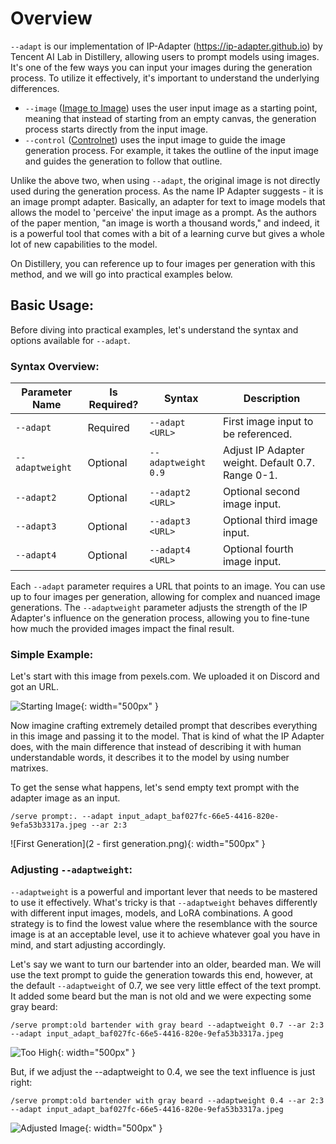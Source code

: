 # Overview

`--adapt` is our implementation of IP-Adapter (https://ip-adapter.github.io) by Tencent AI Lab in Distillery, allowing users to prompt models using images. It's one of the few ways you can input your images during the generation process. To utilize it effectively, it's important to understand the underlying differences.

- `--image` ([Image to Image](../img2img/img2img.md)) uses the user input image as a starting point, meaning that instead of starting from an empty canvas, the generation process starts directly from the input image.
- `--control` ([Controlnet](../control/control.md)) uses the input image to guide the image generation process. For example, it takes the outline of the input image and guides the generation to follow that outline.

Unlike the above two, when using `--adapt`, the original image is not directly used during the generation process. As the name IP Adapter suggests - it is an image prompt adapter. Basically, an adapter for text to image models that allows the model to 'perceive' the input image as a prompt. As the authors of the paper mention, "an image is worth a thousand words," and indeed, it is a powerful tool that comes with a bit of a learning curve but gives a whole lot of new capabilities to the model.

On Distillery, you can reference up to four images per generation with this method, and we will go into practical examples below.

## Basic Usage:


Before diving into practical examples, let's understand the syntax and options available for `--adapt`.

### Syntax Overview:

| Parameter Name  | Is Required? | Syntax               | Description                                         |
|-----------------|--------------|----------------------|-----------------------------------------------------|
| `--adapt`       | Required     | `--adapt <URL>`      | First image input to be referenced.                 |
| `--adaptweight` | Optional     | `--adaptweight 0.9`  | Adjust IP Adapter weight. Default 0.7. Range 0-1.   |
| `--adapt2`      | Optional     | `--adapt2 <URL>`     | Optional second image input.                        |
| `--adapt3`      | Optional     | `--adapt3 <URL>`     | Optional third image input.                         |
| `--adapt4`      | Optional     | `--adapt4 <URL>`     | Optional fourth image input.                        |

Each `--adapt` parameter requires a URL that points to an image. You can use up to four images per generation, allowing for complex and nuanced image generations. The `--adaptweight` parameter adjusts the strength of the IP Adapter's influence on the generation process, allowing you to fine-tune how much the provided images impact the final result.

### Simple Example:
Let's start with this image from pexels.com. We uploaded it on Discord and got an URL.

![Starting Image](1_starting_photo.jpeg){: width="500px" }

Now imagine crafting extremely detailed prompt that describes everything in this image and passing it to the model. That is kind of what the IP Adapter does, with the main difference that instead of describing it with human understandable words, it describes it to the model by using number matrixes.

To get the sense what happens, let's send empty text prompt with the adapter image as an input.
```plaintext
/serve prompt:. --adapt input_adapt_baf027fc-66e5-4416-820e-9efa53b3317a.jpeg --ar 2:3
```

![First Generation](2 - first generation.png){: width="500px" }

### Adjusting `--adaptweight`:

`--adaptweight` is a powerful and important lever that needs to be mastered to use it effectively. What's tricky is that `--adaptweight` behaves differently with different input images, models, and LoRA combinations. A good strategy is to find the lowest value where the resemblance with the source image is at an acceptable level, use it to achieve whatever goal you have in mind, and start adjusting accordingly.

Let's say we want to turn our bartender into an older, bearded man. We will use the text prompt to guide the generation towards this end, however, at the default `--adaptweight` of 0.7, we see very little effect of the text prompt. It added some beard but the man is not old and we were expecting some gray beard:

```plaintext
/serve prompt:old bartender with gray beard --adaptweight 0.7 --ar 2:3 --adapt input_adapt_baf027fc-66e5-4416-820e-9efa53b3317a.jpeg
```
![Too High](3_too_high.png){: width="500px" }

But, if we adjust the --adaptweight to 0.4, we see the text influence is just right:
```plaintext
/serve prompt:old bartender with gray beard --adaptweight 0.4 --ar 2:3 --adapt input_adapt_baf027fc-66e5-4416-820e-9efa53b3317a.jpeg
```
![Adjusted Image](4_just_right.png){: width="500px" }